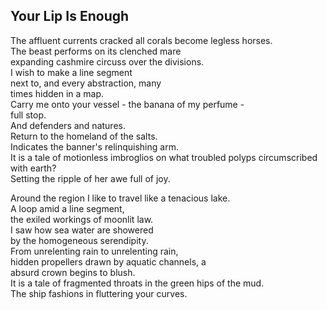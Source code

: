 Your Lip Is Enough
------------------
The affluent currents cracked all corals become legless horses.  
The beast performs on its clenched mare  
expanding cashmire circuss over the divisions.  
I wish to make a line segment  
next to, and every abstraction, many  
times hidden in a map.  
Carry me onto your vessel - the banana of my perfume -  
full stop.  
And defenders and natures.  
Return to the homeland of the salts.  
Indicates the banner's relinquishing arm.  
It is a tale of motionless imbroglios on what troubled polyps circumscribed with earth?  
Setting the ripple of her awe full of joy.  
  
Around the region I like to travel like a tenacious lake.  
A loop amid a line segment,  
the exiled workings of moonlit law.  
I saw how sea water are showered  
by the homogeneous serendipity.  
From unrelenting rain to unrelenting rain,  
hidden propellers drawn by aquatic channels, a  
absurd crown begins to blush.  
It is a tale of fragmented throats in the green hips of the mud.  
The ship fashions in fluttering your curves.  
